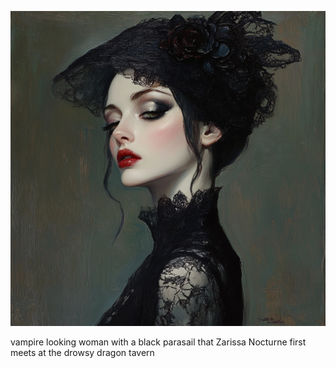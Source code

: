 
![](../assets/8212da50a9d217f18d9c42668d2d0409.jpg)


vampire looking woman with a black parasail that Zarissa Nocturne first meets at the drowsy dragon tavern
